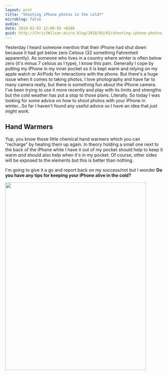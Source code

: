 ```yaml
---
layout: post
title: "Shooting iPhone photos in the cold?"
microblog: false
audio: 
date: 2018-03-03 12:09:56 +0200
guid: http://ChrisJWilson.micro.blog/2018/03/03/shooting-iphone-photos.html
---
```

Yesterday I heard someone mention that their iPhone had shut down because it had got below zero Celsius (32 something Fahrenheit apparently). As someone who lives in a country where winter is often below zero (it's minus 7 celsius as I type), I know this pain. Generally I cope by putting my iPhone in my inner pocket so it is kept warm and relying on my apple watch or AirPods for interactions with the phone. But there's a huge issue when it comes to taking photos. 
I love photography and have far to many camera really, but there is something fun about the iPhone camera. I've been trying to use it more recently and play with its limits and strengths but the cold weather has put a stop to those plans. Literally. 
So today I was looking for some advice on how to shoot photos with your iPhone in winter…So far I haven't found any useful advice so I have an idea that _just might work._
## Hand Warmers
Yup, you know those little chemical hand warmers which you can “recharge" by heating them up again. In theory holding a small one next to the back of the iPhone while I have it out of my pocket should help to keep it warm _and_ should also help when it's in my pocket. 
Of course, other sides will be exposed to the elements but this is better than nothing. 

I'm going to give it a go and report back on my success/not but I wonder **Do you have any tips for keeping your iPhone alive in the cold?**

<img src="http://chrisjwilson.me/uploads/2018/3943aaea84.jpg" width="450" height="600" />
